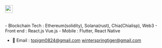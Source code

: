 ### <img src="https://media.giphy.com/media/hvRJCLFzcasrR4ia7z/giphy.gif" width="25px">
  
 <br />
  - Blockchain Tech : Ethereum(solidity), Solana(rust), Chia(Chialisp), Web3
  - Front end : React.js Vue.js
  - Mobile : Flutter, React Native
    
- 📝 Email : topjgm0824@gmail.com winterspringtiger@gmail.com

